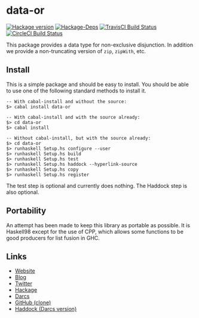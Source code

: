data-or
=======
[![Hackage version](https://img.shields.io/hackage/v/data-or.svg?style=flat)](https://hackage.haskell.org/package/data-or) 
[![Hackage-Deps](https://img.shields.io/hackage-deps/v/data-or.svg?style=flat)](http://packdeps.haskellers.com/specific?package=data-or)
[![TravisCI Build Status](https://img.shields.io/travis/wrengr/data-or.svg?style=flat)](https://travis-ci.org/wrengr/data-or) 
[![CircleCI Build Status](https://circleci.com/gh/wrengr/data-or.svg?style=shield&circle-token=b57517657c556be6fd8fca92b843f9e4cffaf8d1)](https://circleci.com/gh/wrengr/data-or)

This package provides a data type for non-exclusive disjunction.
In addition we provide a non-truncating version of `zip`, `zipWith`,
etc.


## Install

This is a simple package and should be easy to install. You should
be able to use one of the following standard methods to install it.

    -- With cabal-install and without the source:
    $> cabal install data-or
    
    -- With cabal-install and with the source already:
    $> cd data-or
    $> cabal install
    
    -- Without cabal-install, but with the source already:
    $> cd data-or
    $> runhaskell Setup.hs configure --user
    $> runhaskell Setup.hs build
    $> runhaskell Setup.hs test
    $> runhaskell Setup.hs haddock --hyperlink-source
    $> runhaskell Setup.hs copy
    $> runhaskell Setup.hs register

The test step is optional and currently does nothing. The Haddock
step is also optional.


## Portability

An attempt has been made to keep this library as portable as possible.
It is Haskell98 except for the use of CPP, which allows some functions
to be good producers for list fusion in GHC.


## Links

* [Website](http://cl.indiana.edu/~wren/)
* [Blog](http://winterkoninkje.dreamwidth.org/)
* [Twitter](https://twitter.com/wrengr)
* [Hackage](http://hackage.haskell.org/package/data-or)
* [Darcs](http://code.haskell.org/~wren/data-or)
* [GitHub (clone)](https://github.com/wrengr/data-or)
* [Haddock (Darcs version)
    ](http://code.haskell.org/~wren/data-or/dist/doc/html/data-or)

